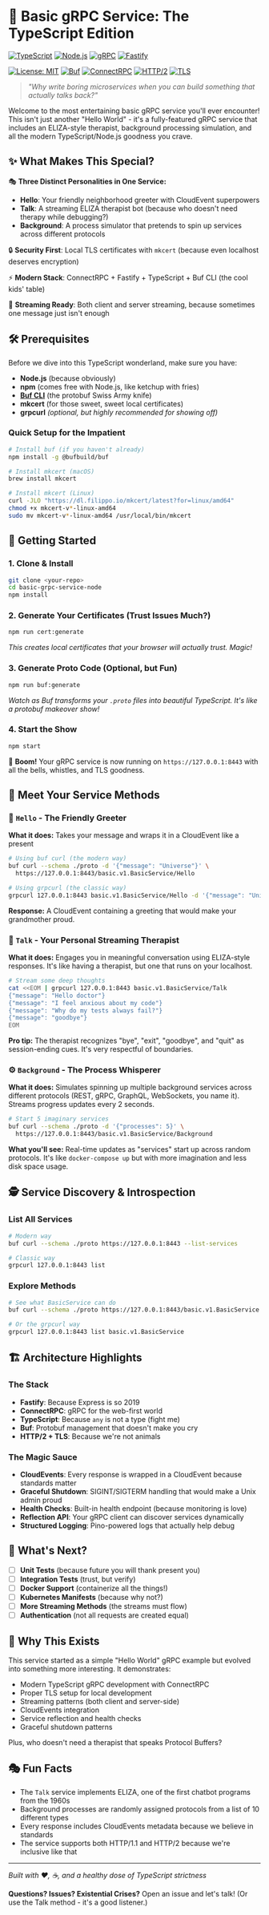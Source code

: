 # 🚀 Basic gRPC Service: The TypeScript Edition

[![TypeScript](https://img.shields.io/badge/TypeScript-007ACC?style=for-the-badge&logo=typescript&logoColor=white)](https://www.typescriptlang.org/)
[![Node.js](https://img.shields.io/badge/Node.js-43853D?style=for-the-badge&logo=node.js&logoColor=white)](https://nodejs.org/)
[![gRPC](https://img.shields.io/badge/gRPC-4285F4?style=for-the-badge&logo=grpc&logoColor=white)](https://grpc.io/)
[![Fastify](https://img.shields.io/badge/Fastify-000000?style=for-the-badge&logo=fastify&logoColor=white)](https://www.fastify.io/)

[![License: MIT](https://img.shields.io/badge/License-MIT-blue.svg)](./LICENSE)
[![Buf](https://img.shields.io/badge/Buf-235BDB?style=flat&logo=buf&logoColor=white)](https://buf.build/)
[![ConnectRPC](https://img.shields.io/badge/ConnectRPC-654FF0?style=flat&logo=connect&logoColor=white)](https://connectrpc.com/)
[![HTTP/2](https://img.shields.io/badge/HTTP%2F2-Enabled-green?style=flat)](https://http2.github.io/)
[![TLS](https://img.shields.io/badge/TLS-Secured-green?style=flat&logo=letsencrypt&logoColor=white)](https://en.wikipedia.org/wiki/Transport_Layer_Security)

> *"Why write boring microservices when you can build something that actually talks back?"*

Welcome to the most entertaining basic gRPC service you'll ever encounter! This isn't just another "Hello World" - it's a fully-featured gRPC service that includes an ELIZA-style therapist, background processing simulation, and all the modern TypeScript/Node.js goodness you crave.

## ✨ What Makes This Special?

🎭 **Three Distinct Personalities in One Service:**
- **Hello**: Your friendly neighborhood greeter with CloudEvent superpowers
- **Talk**: A streaming ELIZA therapist bot (because who doesn't need therapy while debugging?)
- **Background**: A process simulator that pretends to spin up services across different protocols

🔒 **Security First**: Local TLS certificates with `mkcert` (because even localhost deserves encryption)

⚡ **Modern Stack**: ConnectRPC + Fastify + TypeScript + Buf CLI (the cool kids' table)

🌊 **Streaming Ready**: Both client and server streaming, because sometimes one message just isn't enough

## 🛠️ Prerequisites

Before we dive into this TypeScript wonderland, make sure you have:

- **Node.js** (because obviously)
- **npm** (comes free with Node.js, like ketchup with fries)
- **[Buf CLI](https://buf.build)** (the protobuf Swiss Army knife)
- **mkcert** (for those sweet, sweet local certificates)
- **grpcurl** *(optional, but highly recommended for showing off)*

### Quick Setup for the Impatient

```bash
# Install buf (if you haven't already)
npm install -g @bufbuild/buf

# Install mkcert (macOS)
brew install mkcert

# Install mkcert (Linux)
curl -JLO "https://dl.filippo.io/mkcert/latest?for=linux/amd64"
chmod +x mkcert-v*-linux-amd64
sudo mv mkcert-v*-linux-amd64 /usr/local/bin/mkcert
```

## 🚀 Getting Started

### 1. Clone & Install
```bash
git clone <your-repo>
cd basic-grpc-service-node
npm install
```

### 2. Generate Your Certificates (Trust Issues Much?)
```bash
npm run cert:generate
```
*This creates local certificates that your browser will actually trust. Magic!*

### 3. Generate Proto Code (Optional, but Fun)
```bash
npm run buf:generate
```
*Watch as Buf transforms your `.proto` files into beautiful TypeScript. It's like a protobuf makeover show!*

### 4. Start the Show
```bash
npm start
```

🎉 **Boom!** Your gRPC service is now running on `https://127.0.0.1:8443` with all the bells, whistles, and TLS goodness.

## 🎪 Meet Your Service Methods

### 👋 `Hello` - The Friendly Greeter
**What it does:** Takes your message and wraps it in a CloudEvent like a present

```bash
# Using buf curl (the modern way)
buf curl --schema ./proto -d '{"message": "Universe"}' \
  https://127.0.0.1:8443/basic.v1.BasicService/Hello

# Using grpcurl (the classic way)
grpcurl 127.0.0.1:8443 basic.v1.BasicService/Hello -d '{"message": "Universe"}'
```

**Response:** A CloudEvent containing a greeting that would make your grandmother proud.

### 💬 `Talk` - Your Personal Streaming Therapist
**What it does:** Engages you in meaningful conversation using ELIZA-style responses. It's like having a therapist, but one that runs on your localhost.

```bash
# Stream some deep thoughts
cat <<EOM | grpcurl 127.0.0.1:8443 basic.v1.BasicService/Talk
{"message": "Hello doctor"}
{"message": "I feel anxious about my code"}
{"message": "Why do my tests always fail?"}
{"message": "goodbye"}
EOM
```

**Pro tip:** The therapist recognizes "bye", "exit", "goodbye", and "quit" as session-ending cues. It's very respectful of boundaries.

### ⚙️ `Background` - The Process Whisperer
**What it does:** Simulates spinning up multiple background services across different protocols (REST, gRPC, GraphQL, WebSockets, you name it). Streams progress updates every 2 seconds.

```bash
# Start 5 imaginary services
buf curl --schema ./proto -d '{"processes": 5}' \
  https://127.0.0.1:8443/basic.v1.BasicService/Background
```

**What you'll see:** Real-time updates as "services" start up across random protocols. It's like `docker-compose up` but with more imagination and less disk space usage.

## 🕵️ Service Discovery & Introspection

### List All Services
```bash
# Modern way
buf curl --schema ./proto https://127.0.0.1:8443 --list-services

# Classic way
grpcurl 127.0.0.1:8443 list
```

### Explore Methods
```bash
# See what BasicService can do
buf curl --schema ./proto https://127.0.0.1:8443/basic.v1.BasicService --list-methods

# Or the grpcurl way
grpcurl 127.0.0.1:8443 list basic.v1.BasicService
```

## 🏗️ Architecture Highlights

### The Stack
- **Fastify**: Because Express is so 2019
- **ConnectRPC**: gRPC for the web-first world
- **TypeScript**: Because `any` is not a type (fight me)
- **Buf**: Protobuf management that doesn't make you cry
- **HTTP/2 + TLS**: Because we're not animals

### The Magic Sauce
- **CloudEvents**: Every response is wrapped in a CloudEvent because standards matter
- **Graceful Shutdown**: SIGINT/SIGTERM handling that would make a Unix admin proud
- **Health Checks**: Built-in health endpoint (because monitoring is love)
- **Reflection API**: Your gRPC client can discover services dynamically
- **Structured Logging**: Pino-powered logs that actually help debug

## 🎯 What's Next?

- [ ] **Unit Tests** (because future you will thank present you)
- [ ] **Integration Tests** (trust, but verify)
- [ ] **Docker Support** (containerize all the things!)
- [ ] **Kubernetes Manifests** (because why not?)
- [ ] **More Streaming Methods** (the streams must flow)
- [ ] **Authentication** (not all requests are created equal)

## 🤔 Why This Exists

This service started as a simple "Hello World" gRPC example but evolved into something more interesting. It demonstrates:

- Modern TypeScript gRPC development with ConnectRPC
- Proper TLS setup for local development
- Streaming patterns (both client and server-side)
- CloudEvents integration
- Service reflection and health checks
- Graceful shutdown patterns

Plus, who doesn't need a therapist that speaks Protocol Buffers?

## 🎭 Fun Facts

- The `Talk` service implements ELIZA, one of the first chatbot programs from the 1960s
- Background processes are randomly assigned protocols from a list of 10 different types
- Every response includes CloudEvents metadata because we believe in standards
- The service supports both HTTP/1.1 and HTTP/2 because we're inclusive like that

---

*Built with ❤️, ☕, and a healthy dose of TypeScript strictness*

**Questions? Issues? Existential Crises?** Open an issue and let's talk! (Or use the Talk method - it's a good listener.)
